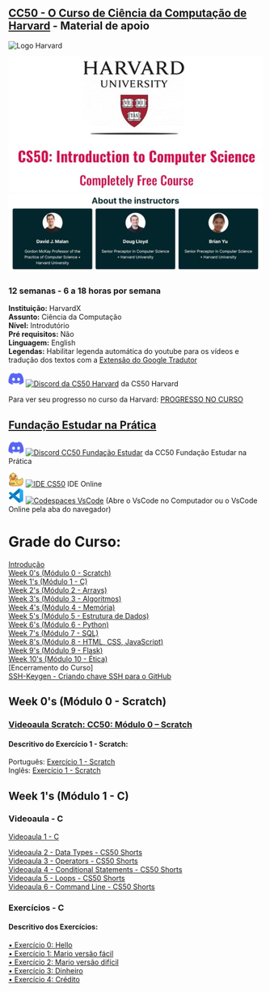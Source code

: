 ## [CC50 - O Curso de Ciência da Computação de Harvard](https://learning.edx.org/course/course-v1:HarvardX+CS50+X/home) - Material de apoio   

  ![Logo Harvard](assets/logo-harvard.png)
  
<p align="center">
  <img src="assets/CS50.jpg" />
  <img src="assets/instrutores.jpg" />
</p>


### 12 semanas - 6 a 18 horas por semana  
**Instituição:** HarvardX  
**Assunto:** Ciência da Computação   
**Nível:** Introdutório  
**Pré requisitos:** Não  
**Linguagem:** English  
**Legendas:** Habilitar legenda automática do youtube para os vídeos e tradução dos textos com a [Extensão do Google Tradutor](https://chrome.google.com/webstore/detail/google-translate/aapbdbdomjkkjkaonfhkkikfgjllcleb?hl=pt)
  


<p align="left">
<a href="https://discord.gg/cs50" title="discord"><img src="assets/discord.svg" width=30 /></a>
<a href="https://discord.gg/cs50"><img src="https://img.shields.io/static/v1?logo=&label=&message=Discord&color=36393f&style=for-the-badge" alt="Discord da CS50 Harvard"></a> da CS50 Harvard
</p>

Para ver seu progresso no curso da Harvard:  [PROGRESSO NO CURSO](https://cs50.me/cs50x) 

## [Fundação Estudar na Prática](https://ead.napratica.org.br/)  
<p align="left">
<a href="https://discord.gg/cs50" title="discord"><img src="assets/discord.svg" width=30 /></a>
<a href="https://discord.gg/rhdVEp7u"><img src="https://img.shields.io/static/v1?logo=&label=&message=Discord&color=36393f&style=for-the-badge" alt="Discord CC50 Fundação Estudar"></a> da CC50 Fundação Estudar na Prática
</p>

<a href="https://ide.cs50.io/" title="IDE CS50"><img src="assets/idecs50.svg" width=30 /></a>
<a href="https://ide.cs50.io/"><img src="https://img.shields.io/static/v1?logo=&label=&message=IDE-CS50&color=655BE1&style=for-the-badge" alt="IDE CS50"></a> IDE Online  
<a href="https://code.cs50.io/" title="Codespace - Visual Studio Code"><img src="assets/vscode.png" width=30 /></a>
<a href="https://code.cs50.io/"><img src="https://img.shields.io/static/v1?logo=vscode&label=&message=Codespace&color=655BE1&style=for-the-badge" alt="Codespaces VsCode"></a> (Abre o VsCode no Computador ou o VsCode Online pela aba do navegador)  


# Grade do Curso:
[Introdução](introducao.md)  
[Week 0's (Módulo 0 - Scratch)](1-Scratch.md)  
[Week 1's (Módulo 1 - C)](1-C.md)    
[Week 2's (Módulo 2 - Arrays)](2-Arrays.md)  
[Week 3's (Módulo 3 - Algoritmos)](3-Algoritmos.md)  
[Week 4's (Módulo 4 - Memória)](4-Memoria.md)  
[Week 5's (Módulo 5 - Estrutura de Dados)](5-EstruturaDeDados.md)  
[Week 6's (Módulo 6 - Python)](6-Python.md)  
[Week 7's (Módulo 7 - SQL)](7-Sql.md)  
[Week 8's (Módulo 8 - HTML, CSS, JavaScript)](8-HtmlCssJs.md)  
[Week 9's (Módulo 9 - Flask)](9-Flask.md)  
[Week 10's (Módulo 10 - Ética)](10-Ética.md)  
[Encerramento do Curso]  
[SSH-Keygen - Criando chave SSH para o GitHub](ssh-keygen.md)


## Week 0's (Módulo 0 - Scratch)  
### [Videoaula Scratch: CC50: Módulo 0 – Scratch](https://www.youtube.com/watch?v=9iPsnGJ3kVE&t=55s) 

#### Descritivo do Exercício 1 - Scratch:
Português: [Exercício 1 - Scratch](1-Scratch.md)  
Inglês: [Exercício 1 - Scratch](https://cs50.harvard.edu/x/2022/psets/0/scratch/)  



## Week 1's (Módulo 1 - C)  
### Videoaula - C
[Videoaula 1 - C](https://www.youtube.com/watch?v=rCTePooJP_s&t=283s) 

[Videoaula 2 - Data Types - CS50 Shorts](https://www.youtube.com/watch?v=Fc9htmvVZ9U&t=63s)  
[Videoaula 3 - Operators - CS50 Shorts](https://www.youtube.com/watch?v=f1xZf4iJDWE&t=1s)  
[Videoaula 4 - Conditional Statements - CS50 Shorts](https://www.youtube.com/watch?v=1wsaV5nVC7g)  
[Videoaula 5 - Loops - CS50 Shorts](https://www.youtube.com/watch?v=WgX8e_O7eG8)  
[Videoaula 6 - Command Line - CS50 Shorts](https://www.youtube.com/watch?v=BnJ013X02b8)  

### Exercícios - C
#### Descritivo dos Exercícios: 
[•	Exercício 0: Hello](https://cs50.harvard.edu/x/2022/psets/1/hello/)  
[•	Exercício 1: Mario versão fácil](https://cs50.harvard.edu/x/2022/psets/1/mario/less/)  
[•	Exercício 2: Mario versão difícil](https://cs50.harvard.edu/x/2022/psets/1/mario/more/)  
[•	Exercício 3: Dinheiro](https://cs50.harvard.edu/x/2022/psets/1/cash/)  
[•	Exercício 4: Crédito](https://cs50.harvard.edu/x/2022/psets/1/credit/)  


